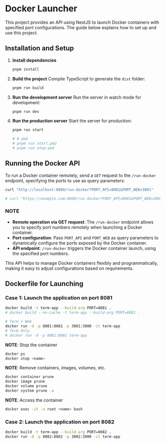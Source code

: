 # Docker Launcher

This project provides an API using NestJS to launch Docker containers with specified port configurations. The guide below explains how to set up and use this project.

## Installation and Setup

1. **Install dependencies**
   ```sh
   pnpm install
   ```

2. **Build the project**
   Compile TypeScript to generate the `dist` folder:
   ```sh
   pnpm run build
   ```

3. **Run the development server**
   Run the server in watch mode for development:
   ```sh
   pnpm run dev
   ```

4. **Run the production server**
   Start the server for production:
   ```sh
   pnpm run start

   # # pm2
   # pnpm run start:pm2
   # pnpm run stop:pm2
   ```

## Running the Docker API

To run a Docker container remotely, send a `GET` request to the `/run-docker` endpoint, specifying the ports to use as query parameters:

```sh
curl "http://localhost:8080/run-docker?PORT_API=8081&PORT_WEB=3001"

# curl "https://example.com:8080/run-docker?PORT_API=8081&PORT_WEB=3001"
```

### NOTE

- **Remote operation via GET request**: The `/run-docker` endpoint allows you to specify port numbers remotely when launching a Docker container.
- **Port configuration**: Pass `PORT_API` and `PORT_WEB` as query parameters to dynamically configure the ports exposed by the Docker container.
- **API endpoint**: `/run-docker` triggers the Docker container launch, using the specified port numbers.

This API helps to manage Docker containers flexibly and programmatically, making it easy to adjust configurations based on requirements.

## Dockerfile for Launching

### Case 1: Launch the application on port 8081

```bash
docker build -t term-app --build-arg PORT=8081 .
# docker build --no-cache -t term-app --build-arg PORT=8081 .

# Term + Web
docker run -d -p 8081:8081 -p 3001:3000 -it term-app
# Term Only
# docker run -d -p 8081:8081 term-app
```

**NOTE**: Stop the container
```sh
docker ps
docker stop <name>
```

**NOTE**: Remove containers, images, volumes, etc.
```sh
docker container prune
docker image prune
docker volume prune
docker system prune -a
```

**NOTE**: Access the container
```sh
docker exec -it -u root <name> bash
```

### Case 2: Launch the application on port 8082

```bash
docker build -t term-app --build-arg PORT=8082 .
docker run -d -p 8082:8082 -p 3002:3000 -it term-app
```
